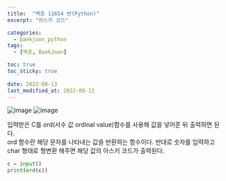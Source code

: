 ```yaml
---
title:  "백준 11654 번(Python)"
excerpt: "아스키 코드"

categories:
  - baekjoon_python
tags:
  - [백준, BaekJoon]

toc: true
toc_sticky: true
 
date: 2022-08-13
last_modified_at: 2022-08-13
---
```


![image](https://user-images.githubusercontent.com/106606698/184463728-484f4f54-95c5-4902-923b-1349a7962e5f.png)
![image](https://user-images.githubusercontent.com/106606698/184463731-424d458a-082b-4eaf-a99c-3fd9dbf8c7e5.png)
 
입력받은 C를 ord(서수 값 ordinal value)함수를 사용해 값을 넣어준 뒤 출력하면 된다.  
ord 함수란 해당 문자를 나타내는 값을 반환하는 함수이다.
반대로 숫자를 입력하고 char 형태로 형변환 해주면 해당 값의 아스키 코드가 출력된다.  

```python
c = input()
print(ord(c))
```  
